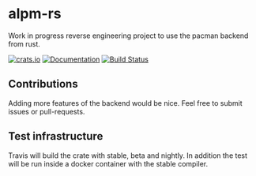 # alpm-rs

Work in progress reverse engineering project to use the pacman backend from rust.

[![crats.io](https://img.shields.io/crates/v/alpm.svg)](https://crates.io/crates/alpm)
[![Documentation](https://docs.rs/alpm/badge.svg)](https://docs.rs/alpm/)
[![Build Status](https://travis-ci.org/dns2utf8/alpm-rs.svg?branch=master)](https://travis-ci.org/dns2utf8/alpm-rs)

## Contributions

Adding more features of the backend would be nice.
Feel free to submit issues or pull-requests.

## Test infrastructure

Travis will build the crate with stable, beta and nightly.
In addition the test will be run inside a docker container with the stable compiler.
